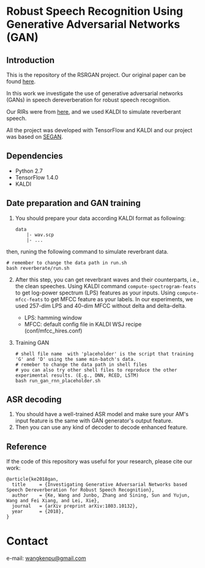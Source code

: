 # Robust Speech Recognition Using Generative Adversarial Networks (GAN)

## Introduction

This is the repository of the RSRGAN project. Our original paper can be found [here](https://arxiv.org/abs/1803.10132).

In this work we investigate the use of generative adversarial networks (GANs) in speech dereverberation for robust speech recognition.

Our RIRs were from [here](http://www.openslr.org/28/), and we used KALDI to simulate reverberant speech.

All the project was developed with TensorFlow and KALDI and our project was based on [SEGAN](https://github.com/santi-pdp/segan).

## Dependencies

- Python 2.7
- TensorFlow 1.4.0
- KALDI

## Date preparation and GAN training

1. You should prepare your data according KALDI format as following:
   ```shell
   data
       |- wav.scp
       |- ...
   ```
  then, runing the following command to simulate reverbrant data.
  ```shell
  # remember to change the data path in run.sh
  bash reverberate/run.sh
  ```

2. After this step, you can get reverbrant waves and their counterparts, i.e., the clean speeches. Using KALDI command ```compute-spectrogram-feats``` to get log-power spectrum (LPS) features as your inputs. Using ```compute-mfcc-feats``` to get MFCC feature as your labels. In our experiments, we used 257-dim LPS and 40-dim MFCC without delta and delta-delta.
   - LPS: hamming window
   - MFCC: default config file in KALDI WSJ recipe (conf/mfcc_hires.conf)

3. Training GAN
   ```shell
   # shell file name  with 'placeholder' is the script that training 'G' and 'D' using the same min-batch's data.
   # remeber to change the data path in shell files
   # you can also try other shell files to reproduce the other experimental results. (E.g., DNN, RCED, LSTM)
   bash run_gan_rnn_placeholder.sh
   ```

## ASR decoding

1. You should have a well-trained ASR model and make sure your AM's input feature is the same with GAN generator's output feature.
2. Then you can use any kind of decoder to decode enhanced feature.

## Reference
If the code of this repository was useful for your research, please cite our work:

```
@article{ke2018gan,
  title     = {Investigating Generative Adversarial Networks based Speech Dereverberation for Robust Speech Recognition},
  author    = {Ke, Wang and Junbo, Zhang and Sining, Sun and Yujun, Wang and Fei Xiang, and Lei, Xie},
  journal   = {arXiv preprint arXiv:1803.10132},
  year      = {2018},
}
```

# Contact
e-mail: wangkenpu@gmail.com
